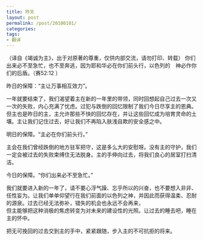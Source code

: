 ```yaml
---
title: 昨天
layout: post
permalink: /post/20100101/
categories: 
tags:
- 翻译
---
```


（译自《竭诚为主》，出于对原著的尊重，仅供内部交流，请勿打印、转载） 
你们出来必不至急忙，也不至奔逃，因为耶和华必在你们前头行，以色列的　神必作你们的后盾。（赛52:12 ）

昨日的保障：“主让万事相互效力”。

一年就要结束了，我们渴望着主在新的一年里的带领，同时回想起自己过去一次又一次的失败，内心充满了忧虑。过犯与跌倒的回忆限制了我们今日尽享主的恩典。但主也是昨日的主，主允许那些不快的回忆存在，并让这些回忆成为培育灵命的土壤。主让我们记住过去，好让我们不再陷入肤浅自欺的安全感之中。

明日的保障。“主必在你们前头行。”

主会在我们曾经跌倒的地方驻军把守，这是多么大的安慰呀。没有主的守护，我们一定会被过去的失败束缚住无法脱身。主的手伸向过去，将我们良心的居室打扫清洁。

今日的保障。“你们出来必不至急忙。”

我们就要进入新的一年了，请不要心浮气躁、忘乎所以的兴奋，也不要想入非非、任性妄为。让我们单单仰望行在我们前面的以色列之神，并因此而获得温柔、忍耐的源泉。过去已经无法弥补，错失的机会也永远不会再来，  
但主能够把这种消极的焦虑转变为对未来的建设性的光照。让过去的睡去吧，睡在主的怀中。

把无可挽回的过去交到主的手中，紧紧跟随，步入主的不可抗拒的将来。
